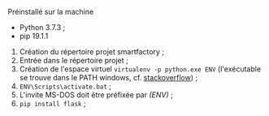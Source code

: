 Préinstallé sur la machine 
 - Python 3.7.3 ;
 - pip 19.1.1


1. Création du répertoire projet smartfactory ;
1. Entrée dans le répertoire projet ;
1. Création de l'espace virtuel `virtualenv -p python.exe ENV` (l'exécutable se trouve dans le PATH windows, cf. [stackoverflow](https://stackoverflow.com/questions/47369737/the-path-python3-from-python-python3-does-not-exist-error)) ;
1. `ENV\Scripts\activate.bat` ;
1. L'invite MS-DOS doit être préfixée par *(ENV)* ;
1. `pip install flask` ;



